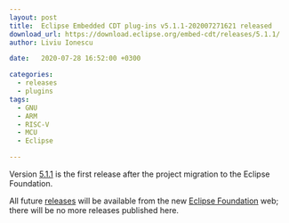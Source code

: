 ```yaml
---
layout: post
title:  Eclipse Embedded CDT plug-ins v5.1.1-202007271621 released
download_url: https://download.eclipse.org/embed-cdt/releases/5.1.1/
author: Liviu Ionescu

date:   2020-07-28 16:52:00 +0300

categories:
  - releases
  - plugins
tags:
  - GNU
  - ARM
  - RISC-V
  - MCU
  - Eclipse

---
```


Version [5.1.1](https://projects.eclipse.org/projects/iot.embed-cdt/releases/5.1.1)
is the first release after the project migration to the Eclipse Foundation.

All future [releases](https://projects.eclipse.org/projects/iot.embed-cdt/governance)
will be available from the new [Eclipse Foundation](https://projects.eclipse.org/projects/iot.embed-cdt/)
web; there will be no more releases published here.
